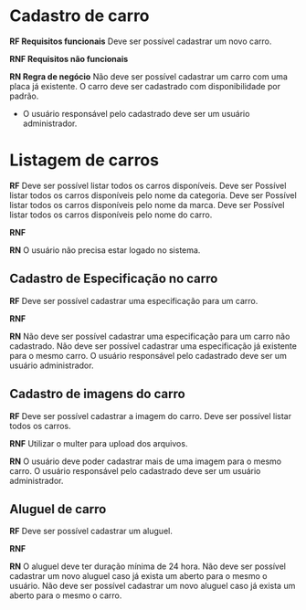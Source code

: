 # Cadastro de carro

**RF Requisitos funcionais**
Deve ser possível cadastrar um novo carro.

**RNF Requisitos não funcionais**

**RN Regra de negócio**
Não deve ser possível cadastrar um carro com uma placa já existente.
O carro deve ser cadastrado com disponibilidade por padrão.

- O usuário responsável pelo cadastrado deve ser um usuário administrador.

# Listagem de carros

**RF**
Deve ser possível listar todos os carros disponíveis.
Deve ser Possível listar todos os carros disponíveis pelo nome da categoria.
Deve ser Possível listar todos os carros disponíveis pelo nome da marca.
Deve ser Possível listar todos os carros disponíveis pelo nome do carro.

**RNF**

**RN**
O usuário não precisa estar logado no sistema.

## Cadastro de Especificação no carro

**RF**
Deve ser possível cadastrar uma especificação para um carro.

**RNF**

**RN**
Não deve ser possível cadastrar uma especificação para um carro não cadastrado.
Não deve ser possível cadastrar uma especificação já existente para o mesmo carro.
O usuário responsável pelo cadastrado deve ser um usuário administrador.

## Cadastro de imagens do carro

**RF**
Deve ser possível cadastrar a imagem do carro.
Deve ser possível listar todos os carros.

**RNF**
Utilizar o multer para upload dos arquivos.

**RN**
O usuário deve poder cadastrar mais de uma imagem para o mesmo carro.
O usuário responsável pelo cadastrado deve ser um usuário administrador.

## Aluguel de carro

**RF**
Deve ser possível cadastrar um aluguel.

**RNF**

**RN**
O aluguel deve ter duração mínima de 24 hora.
Não deve ser possível cadastrar um novo aluguel caso já exista um aberto para o mesmo o usuário.
Não deve ser possível cadastrar um novo aluguel caso já exista um aberto para o mesmo o carro.
